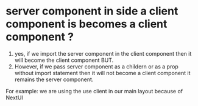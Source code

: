 # server component in side a client component is becomes a client component ?

1. yes, if we import the server component in the client component then it will become the client component BUT.
2. However, if we pass server component as a childern or as a prop without import statement then it will not become a client component it remains the server component.

For example: we are using the use client in our main layout because of NextUI 
